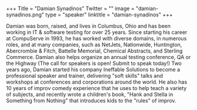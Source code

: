 +++
Title = "Damian Synadinos"
Twitter = ""
image = "damian-synadinos.png"
type = "speaker"
linktitle = "damian-synadinos"
+++

Damian was born, raised, and lives in Columbus, Ohio and has been working in IT & software testing for over 25 years. Since starting his career at CompuServe in 1993, he has worked with diverse domains, in numerous roles, and at many companies, such as NetJets, Nationwide, Huntington, Abercrombie & Fitch, Battelle Memorial, Chemical Abstracts, and Sterling Commerce. Damian also helps organize an annual testing conference, QA or the Highway (The call for speakers is open! Submit to speak today!) Two years ago, Damian started his company Ineffable Solutions to become a professional speaker and trainer, delivering "soft skills" talks and workshops at conferences and corporations around the world. He also has 10 years of improv comedy experience that he uses to help teach a variety of subjects, and recently wrote a children's book, "Hank and Stella in Something from Nothing" that introduces kids to the "rules" of improv.
